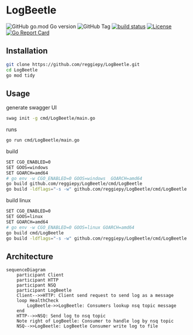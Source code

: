 # LogBeetle

![GitHub go.mod Go version](https://img.shields.io/github/go-mod/go-version/reggiepy/LogBeetle?style=flat&color=success)
![GitHub Tag](https://img.shields.io/github/v/tag/reggiepy/LogBeetle?style=flat&color=success)
[![build status](https://img.shields.io/badge/build-pass-success.svg?style=flat)](https://github.com/reggiepy/LogBeetle)
[![License](https://img.shields.io/badge/license-GNU%203.0-success.svg?style=flat)](https://github.com/reggiepy/LogBeetle)
[![Go Report Card](https://goreportcard.com/badge/github.com/reggiepy/LogBeetle)](https://goreportcard.com/report/github.com/reggiepy/LogBeetle)

## Installation

```bash
git clone https://github.com/reggiepy/LogBeetle.git
cd LogBeetle
go mod tidy
```

## Usage

generate swagger UI
```bash
swag init -g cmd/LogBeetle/main.go
```

runs
```bash
go run cmd/LogBeetle/main.go
```

build
```bash
SET CGO_ENABLED=0
SET GOOS=windows
SET GOARCH=amd64
# go env -w CGO_ENABLED=0 GOOS=windows  GOARCH=amd64
go build github.com/reggiepy/LogBeetle/cmd/LogBeetle
go build -ldflags="-s -w" github.com/reggiepy/LogBeetle/cmd/LogBeetle
```

build linux
```bash
SET CGO_ENABLED=0
SET GOOS=linux
SET GOARCH=amd64
# go env -w CGO_ENABLED=0 GOOS=linux GOARCH=amd64
go build cmd/LogBeetle
go build -ldflags="-s -w" github.com/reggiepy/LogBeetle/cmd/LogBeetle
```
## Architecture

```mermaid
sequenceDiagram
    participant Client
    participant HTTP
    participant NSQ
    participant LogBeetle
    Client-->>HTTP: Client send request to send log as a message
    loop HealthCheck
        LogBeetle->>LogBeetle: Consumers lookup nsq topic message
    end
    HTTP-->>NSQ: Send log to nsq topic
    Note right of LogBeetle: Consumer to handle log by nsq topic
    NSQ-->>LogBeetle: LogBeetle Consumer write log to file

```

